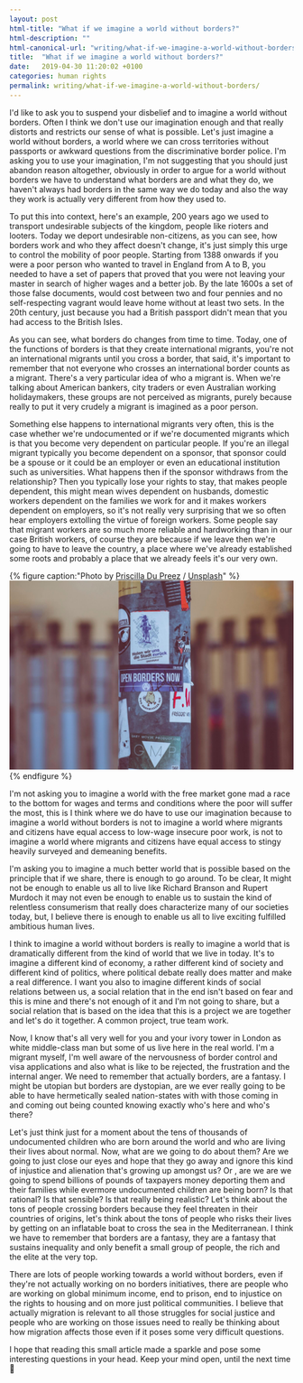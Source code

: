 ```yaml
---
layout: post
html-title: "What if we imagine a world without borders?"
html-description: ""
html-canonical-url: "writing/what-if-we-imagine-a-world-without-borders"
title:  "What if we imagine a world without borders?"
date:   2019-04-30 11:20:02 +0100
categories: human rights
permalink: writing/what-if-we-imagine-a-world-without-borders/
---
```


I'd like to ask you to suspend your disbelief and to imagine a world without borders. Often I think we don't use our imagination enough and that really distorts and restricts our sense of what is possible. Let's just imagine a world without borders, a world where we can cross territories without passports or awkward questions from the discriminative border police. I'm asking you to use your imagination, I'm not suggesting that you should just abandon reason altogether, obviously in order to argue for a world without borders we have to understand what borders are and what they do, we haven't always had borders in the same way we do today and also the way they work is actually very different from how they used to.

To put this into context, here's an example, 200 years ago we used to transport undesirable subjects of the kingdom, people like rioters and looters. Today we deport undesirable non-citizens, as you can see, how borders work and who they affect doesn't change, it's just simply this urge to control the mobility of poor people. Starting from 1388 onwards if you were a poor person who wanted to travel in England from A to B, you needed to have a set of papers that proved that you were not leaving your master in search of higher wages and a better job. By the late 1600s a set of those false documents, would cost between two and four pennies and no self-respecting vagrant would leave home without at least two sets. In the 20th century, just because you had a British passport didn't mean that you had access to the British Isles.

As you can see, what borders do changes from time to time. Today, one of the functions of borders is that they create international migrants, you're not an international migrants until you cross a border, that said, it's important to remember that not everyone who crosses an international border counts as a migrant. There's a very particular idea of who a migrant is. When we're talking about American bankers, city traders or even Australian working holidaymakers, these groups are not perceived as migrants, purely because really to put it very crudely a migrant is imagined as a poor person.

Something else happens to international migrants very often, this is the case whether we're undocumented or if we're documented migrants which is that you become very dependent on particular people. If you're an illegal migrant typically you become dependent on a sponsor, that sponsor could be a spouse or it could be an employer or even an educational institution such as universities. What happens then if the sponsor withdraws from the relationship? Then you typically lose your rights to stay, that makes people dependent, this might mean wives dependent on husbands, domestic workers dependent on the families we work for and it makes workers dependent on employers, so it's not really very surprising that we so often hear employers extolling the virtue of foreign workers. Some people say that migrant workers are so much more reliable and hardworking than in our case British workers, of course they are because if we leave then we're going to have to leave the country, a place where we've already established some roots and probably a place that we already feels it's our very own.

{% figure caption:"Photo by [Priscilla Du Preez](https://unsplash.com/@priscilladupreez) / [Unsplash](https://unsplash.com/)" %}
![Lamp post with sticker saying 'Open Borders now'](/assets/posts/what-if-we-imagine-a-world-without-borders/open-borders-now.jpg "Lamp post with sticker saying 'Open Borders now'")
{% endfigure %}

I'm not asking you to imagine a world with the free market gone mad a race to the bottom for wages and terms and conditions where the poor will suffer the most, this is I think where we do have to use our imagination because to imagine a world without borders is not to imagine a world where migrants and citizens have equal access to low-wage insecure poor work, is not to imagine a world where migrants and citizens have equal access to stingy heavily surveyed and demeaning benefits. 

I'm asking you to imagine a much better world that is possible based on the principle that if we share, there is enough to go around. To be clear, It might not be enough to enable us all to live like Richard Branson and Rupert Murdoch it may not even be enough to enable us to sustain the kind of relentless consumerism that really does characterize many of our societies today, but, I believe there is enough to enable us all to live exciting fulfilled ambitious human lives. 

I think to imagine a world without borders is really to imagine a world that is dramatically different from the kind of world that we live in today. It's to imagine a different kind of economy, a rather different kind of society and different kind of politics, where political debate really does matter and make a real difference. I want you also to imagine different kinds of social relations between us, a social relation that in the end isn't based on fear and this is mine and there's not enough of it and I'm not going to share, but a social relation that is based on the idea that this is a project we are together and let's do it together. A common project, true team work.

Now, I know that's all very well for you and your ivory tower in London as white middle-class man but some of us live here in the real world. I'm a migrant myself, I'm well aware of the nervousness of border control and visa applications and also what is like to be rejected, the frustration and the internal anger. We need to remember that actually borders, are a fantasy. I might be utopian but borders are dystopian, are we ever really going to be able to have hermetically sealed nation-states with with those coming in and coming out being counted knowing exactly who's here and who's there?

Let's just think just for a moment about the tens of thousands of undocumented children who are born around the world and who are living their lives about normal. Now, what are we going to do about them? Are we going to just close our eyes and hope that they go away and ignore this kind of injustice and alienation that's growing up amongst us? Or , are we are we going to spend billions of pounds of taxpayers money deporting them and their families while evermore undocumented children are being born? Is that rational? Is that sensible? Is that really being realistic? Let's think about the tons of people crossing borders because they feel threaten in their countries of origins, let's think about the tons of people who risks their lives by getting on an inflatable boat to cross the sea in the Mediterranean. I think we have to remember that borders are a fantasy, they are a fantasy that sustains inequality and only benefit a small group of people, the rich and the elite at the very top.

There are lots of people working towards a world without borders, even if they're not actually working on no borders initiatives, there are people who are working on global minimum income, end to prison, end to injustice on the rights to housing and on more just political communities. I believe that actually migration is relevant to all those struggles for social justice and people who are working on those issues need to really be thinking about how migration affects those even if it poses some very difficult questions.

I hope that reading this small article made a sparkle and pose some interesting questions in your head. Keep your mind open, until the next time 👋